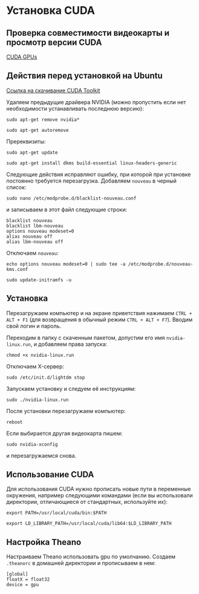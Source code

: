 # Установка CUDA

## Проверка совместимости видеокарты и просмотр версии CUDA

[CUDA GPUs](https://developer.nvidia.com/cuda-gpus)

## Действия перед установкой на Ubuntu

[Ссылка на скачивание CUDA Toolkit](https://developer.nvidia.com/cuda-downloads)

Удаляем предыдущие драйвера NVIDIA (можно пропустить если нет необходимости устанавливать последнюю версию):

`sudo apt-get remove nvidia*`

`sudo apt-get autoremove`

Пререквизиты:

`sudo apt-get update`

`sudo apt-get install dkms build-essential linux-headers-generic`

Следующие действия исправляют ошибку, при которой при установке постоянно требуется перезагрузка. Добавляем `nouveau` в черный список:

`sudo nano /etc/modprobe.d/blacklist-nouveau.conf`

и записываем в этот файл следующие строки:

```
blacklist nouveau
blacklist lbm-nouveau
options nouveau modeset=0
alias nouveau off
alias lbm-nouveau off
```

Отключаем `nouveau`:

`echo options nouveau modeset=0 | sudo tee -a /etc/modprobe.d/nouveau-kms.conf`

`sudo update-initramfs -u`

## Установка

Перезагружаем компьютер и на экране приветствия нажимаем `CTRL + ALT + F1` (для возвращения в обычный режим `CTRL + ALT + F7`). Вводим свой логин и пароль.

Переходим в папку с скаченным пакетом, допустим его имя `nvidia-linux.run`, и добавляем права запуска:

`chmod +x nvidia-linux.run`

Отключаем X-сервер:

`sudo /etc/init.d/lightdm stop`

Запускаем установку и следуем её инструкциям:

`sudo ./nvidia-linux.run`

После установки перезагружаем компьютер:

`reboot`

Если выбирается другая видеокарта пишем:

`sudo nvidia-xconfig`

и перезагружаемся снова.

## Использование CUDA

Для использования CUDA нужно прописать новые пути в переменные окружения, например следующими командами (если вы использовали директории, отличающиеся от стандартных, используйте их):

`export PATH=/usr/local/cuda/bin:$PATH`

`export LD_LIBRARY_PATH=/usr/local/cuda/lib64:$LD_LIBRARY_PATH`

## Настройка Theano

Настраиваем Theano использовать gpu по умолчанию. Создаем `.theanorc` в домашней директории и прописываем в нем:

```
[global]
floatX = float32
device = gpu
```

